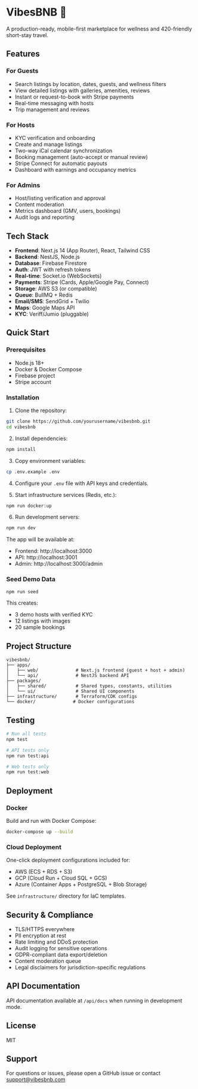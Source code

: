 # VibesBNB 🌿

A production-ready, mobile-first marketplace for wellness and 420-friendly short-stay travel.

## Features

### For Guests
- Search listings by location, dates, guests, and wellness filters
- View detailed listings with galleries, amenities, reviews
- Instant or request-to-book with Stripe payments
- Real-time messaging with hosts
- Trip management and reviews

### For Hosts
- KYC verification and onboarding
- Create and manage listings
- Two-way iCal calendar synchronization
- Booking management (auto-accept or manual review)
- Stripe Connect for automatic payouts
- Dashboard with earnings and occupancy metrics

### For Admins
- Host/listing verification and approval
- Content moderation
- Metrics dashboard (GMV, users, bookings)
- Audit logs and reporting

## Tech Stack

- **Frontend**: Next.js 14 (App Router), React, Tailwind CSS
- **Backend**: NestJS, Node.js
- **Database**: Firebase Firestore
- **Auth**: JWT with refresh tokens
- **Real-time**: Socket.io (WebSockets)
- **Payments**: Stripe (Cards, Apple/Google Pay, Connect)
- **Storage**: AWS S3 (or compatible)
- **Queue**: BullMQ + Redis
- **Email/SMS**: SendGrid + Twilio
- **Maps**: Google Maps API
- **KYC**: Veriff/Jumio (pluggable)

## Quick Start

### Prerequisites
- Node.js 18+
- Docker & Docker Compose
- Firebase project
- Stripe account

### Installation

1. Clone the repository:
```bash
git clone https://github.com/yourusername/vibesbnb.git
cd vibesbnb
```

2. Install dependencies:
```bash
npm install
```

3. Copy environment variables:
```bash
cp .env.example .env
```

4. Configure your `.env` file with API keys and credentials.

5. Start infrastructure services (Redis, etc.):
```bash
npm run docker:up
```

6. Run development servers:
```bash
npm run dev
```

The app will be available at:
- Frontend: http://localhost:3000
- API: http://localhost:3001
- Admin: http://localhost:3000/admin

### Seed Demo Data

```bash
npm run seed
```

This creates:
- 3 demo hosts with verified KYC
- 12 listings with images
- 20 sample bookings

## Project Structure

```
vibesbnb/
├── apps/
│   ├── web/              # Next.js frontend (guest + host + admin)
│   └── api/              # NestJS backend API
├── packages/
│   ├── shared/           # Shared types, constants, utilities
│   └── ui/               # Shared UI components
├── infrastructure/       # Terraform/CDK configs
└── docker/              # Docker configurations
```

## Testing

```bash
# Run all tests
npm test

# API tests only
npm run test:api

# Web tests only
npm run test:web
```

## Deployment

### Docker

Build and run with Docker Compose:

```bash
docker-compose up --build
```

### Cloud Deployment

One-click deployment configurations included for:
- AWS (ECS + RDS + S3)
- GCP (Cloud Run + Cloud SQL + GCS)
- Azure (Container Apps + PostgreSQL + Blob Storage)

See `infrastructure/` directory for IaC templates.

## Security & Compliance

- TLS/HTTPS everywhere
- PII encryption at rest
- Rate limiting and DDoS protection
- Audit logging for sensitive operations
- GDPR-compliant data export/deletion
- Content moderation queue
- Legal disclaimers for jurisdiction-specific regulations

## API Documentation

API documentation available at `/api/docs` when running in development mode.

## License

MIT

## Support

For questions or issues, please open a GitHub issue or contact support@vibesbnb.com


